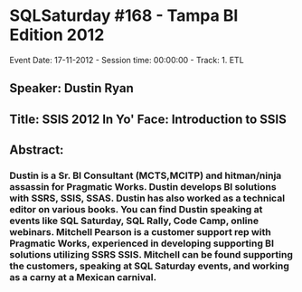 # SQLSaturday #168 - Tampa BI Edition 2012
Event Date: 17-11-2012 - Session time: 00:00:00 - Track: 1. ETL
## Speaker: Dustin Ryan
## Title: SSIS 2012 In Yo' Face: Introduction to SSIS
## Abstract:
### Dustin is a Sr. BI Consultant (MCTS,MCITP) and hitman/ninja assassin for Pragmatic Works. Dustin develops BI solutions with SSRS, SSIS,  SSAS. Dustin has also worked as a technical editor on various books. You can find Dustin speaking at events like SQL Saturday, SQL Rally, Code Camp,  online webinars. Mitchell Pearson is a customer support rep with Pragmatic Works, experienced in developing  supporting BI solutions utilizing SSRS  SSIS. Mitchell can be found supporting the customers, speaking at SQL Saturday events, and working as a carny at a Mexican carnival.
